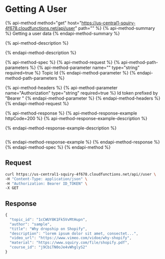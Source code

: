 # Getting A User

{% api-method method="get" host="https://us-central1-squiry-4f678.cloudfunctions.net/api/user" path="" %}
{% api-method-summary %}
Getting a user data
{% endapi-method-summary %}

{% api-method-description %}

{% endapi-method-description %}

{% api-method-spec %}
{% api-method-request %}
{% api-method-path-parameters %}
{% api-method-parameter name="" type="string" required=true %}
Topic Id
{% endapi-method-parameter %}
{% endapi-method-path-parameters %}

{% api-method-headers %}
{% api-method-parameter name="Authorization" type="string" required=true %}
Id token prefixed by "Bearer "
{% endapi-method-parameter %}
{% endapi-method-headers %}
{% endapi-method-request %}

{% api-method-response %}
{% api-method-response-example httpCode=200 %}
{% api-method-response-example-description %}

{% endapi-method-response-example-description %}

```text

```

{% endapi-method-response-example %}
{% endapi-method-response %}
{% endapi-method-spec %}
{% endapi-method %}

## **Request**

```bash
curl https://us-central1-squiry-4f678.cloudfunctions.net/api//user \
-H "Content-Type: application/json" \
-H "Authorization: Bearer ID_TOKEN" \
-X GET
```

## **Response**

```javascript
{
  "topic_id": "1cCWUY8K1Fk5VvMtHupn",
  "author": "sample",
  "title": "Why dropship on Shopify",
  "description": "lorem ipsum dolor sit amet, consectet...",
  "video_url": "https://www.vimeo.com/vidoe/why-shopify",
  "material": "https://www.squiry.com/file/shopify.pdf",
  "course_id": "j9CbiTN0oJe4vWhglyS2"
}
```
